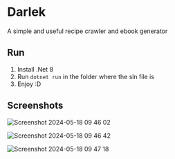 
# Darlek

A simple and useful recipe crawler and ebook generator

## Run

1. Install .Net 8
2. Run `dotnet run` in the folder where the sln file is 
3. Enjoy :D

## Screenshots

![Screenshot 2024-05-18 09 46 02](https://github.com/furesoft/Darlek/assets/4117602/fb15c255-9153-4311-9a61-292cc2481699)

![Screenshot 2024-05-18 09 46 42](https://github.com/furesoft/Darlek/assets/4117602/57752070-5842-4271-a2dc-809d403b1d53)

![Screenshot 2024-05-18 09 47 18](https://github.com/furesoft/Darlek/assets/4117602/8fb2ece2-cf5b-4d70-bbc0-c520373992f5)
